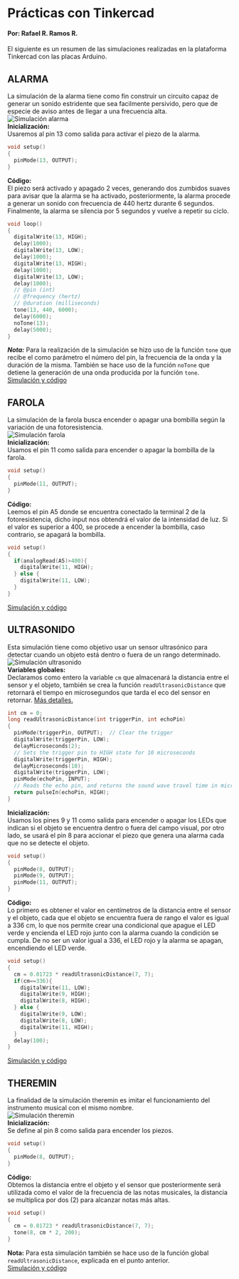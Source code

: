 # Prácticas con Tinkercad
#### Por: Rafael R. Ramos R.

El siguiente es un resumen de las simulaciones realizadas en la plataforma Tinkercad con las placas Arduino.

## ALARMA
La simulación de la alarma tiene como fin construir un circuito capaz de generar un sonido estridente que sea facilmente persivido, pero que de especie de aviso antes de llegar a una frecuencia alta.  
![Simulación alarma](assets/img/screen-alarma.png)  
**Inicialización:**  
Usaremos al pin 13 como salida para activar el piezo de la alarma.
```c
void setup()
{
  pinMode(13, OUTPUT);
}
```
**Código:**  
El piezo será activado y apagado 2 veces, generando dos zumbidos suaves para avisar que la alarma se ha activado, posteriormente, la alarma procede a generar un sonido con frecuencia de 440 hertz durante 6 segundos. Finalmente, la alarma se silencia por 5 segundos y vuelve a repetir su ciclo.
```c
void loop()
{
  digitalWrite(13, HIGH);
  delay(1000);
  digitalWrite(13, LOW);
  delay(1000);
  digitalWrite(13, HIGH);
  delay(1000);
  digitalWrite(13, LOW);
  delay(1000);
  // @pin (int)
  // @frequency (hertz)
  // @duration (milliseconds)
  tone(13, 440, 6000);
  delay(6000);
  noTone(13);
  delay(5000);
}
```
***Nota:*** Para la realización de la simulación se hizo uso de la función `tone` que recibe el como parámetro el número del pin, la frecuencia de la onda y la duración de la misma. También se hace uso de la función `noTone` que detiene la generación de una onda producida por la función `tone`.  
[Simulación y código](https://www.tinkercad.com/things/4DCG0AANYr2-alarrrrma/editel?sharecode=3maesr8ELz2UN2-gCQ6qXkVj9XPugbTDmeHNtNMHh9Y)

## FAROLA
La simulación de la farola busca encender o apagar una bombilla según la variación de una fotoresistencia.  
![Simulación farola](assets/img/screen-farola.png)  
**Inicialización:**  
Usamos el pin 11 como salida para encender o apagar la bombilla de la farola.
```c
void setup()
{
  pinMode(11, OUTPUT);
}
```
**Código:**  
Leemos el pin A5 donde se encuentra conectado la terminal 2 de la fotoresistencia, dicho input nos obtendrá el valor de la intensidad de luz. Si el valor es superior a 400, se procede a encender la bombilla, caso contrario, se apagará la bombilla.
```c
void setup()
{
  if(analogRead(A5)>400){
    digitalWrite(11, HIGH);
  } else {
    digitalWrite(11, LOW);
  }
}
```
[Simulación y código](https://www.tinkercad.com/things/dGHKpPiZoQw-otrrrra-farrrrola/editel?sharecode=guvx37KHaJBqd2D_i6nmhJJ1S5gbQmb2aId2cvSe9NA)
## ULTRASONIDO
Esta simulación tiene como objetivo usar un sensor ultrasónico para detectar cuando un objeto está dentro o fuera de un rango determinado.  
![Simulación ultrasonido](assets/img/screen-ultrasonido.png)  
**Variables globales:**  
Declaramos como entero la variable `cm` que almacenará la distancia entre el sensor y el objeto, también se crea la función `readUltrasonicDistance` que retornará el tiempo en microsegundos que tarda el eco del sensor en retornar. [Más detalles.](https://www.arduino.cc/en/Tutorial/BuiltInExamples/Ping)
```c
int cm = 0;
long readUltrasonicDistance(int triggerPin, int echoPin)
{
  pinMode(triggerPin, OUTPUT);  // Clear the trigger
  digitalWrite(triggerPin, LOW);
  delayMicroseconds(2);
  // Sets the trigger pin to HIGH state for 10 microseconds
  digitalWrite(triggerPin, HIGH);
  delayMicroseconds(10);
  digitalWrite(triggerPin, LOW);
  pinMode(echoPin, INPUT);
  // Reads the echo pin, and returns the sound wave travel time in microseconds
  return pulseIn(echoPin, HIGH);
}
```
**Inicialización:**  
Usamos los pines 9 y 11 como salida para encender o apagar los LEDs que indican si el objeto se encuentra dentro o fuera del campo visual, por otro lado, se usará el pin 8 para accionar el piezo que genera una alarma cada que no se detecte el objeto.
```c
void setup()
{
  pinMode(8, OUTPUT);
  pinMode(9, OUTPUT);
  pinMode(11, OUTPUT);
}
```
**Código:**  
Lo primero es obtener el valor en centímetros de la distancia entre el sensor y el objeto, cada que el objeto se encuentra fuera de rango el valor es igual a 336 cm, lo que nos permite crear una condicional que apague el LED verde y encienda el LED rojo junto con la alarma cuando la condición se cumpla. De no ser un valor igual a 336, el LED rojo y la alarma se apagan, encendiendo el LED verde.
```c
void setup()
{
  cm = 0.01723 * readUltrasonicDistance(7, 7);
  if(cm==336){
  	digitalWrite(11, LOW);
    digitalWrite(9, HIGH);
  	digitalWrite(8, HIGH);
  } else {
    digitalWrite(9, LOW);
  	digitalWrite(8, LOW);
  	digitalWrite(11, HIGH);
  }
  delay(100);
}
```
[Simulación y código](https://www.tinkercad.com/things/9ACwB2OBkbi-ultrrrrasonido/editel?sharecode=cg83uOm0PFVBBLqyX6PrXr1LdbrrpVC1fQ9n_hO1Ezw)
## THEREMIN
La finalidad de la simulación theremin es imitar el funcionamiento del instrumento musical con el mismo nombre.  
![Simulación theremin](assets/img/screen-theremin.png)  
**Inicialización:**  
Se define al pin 8 como salida para encender los piezos.
```c
void setup()
{
  pinMode(8, OUTPUT);
}
```
**Código:**  
Obtemos la distancia entre el objeto y el sensor que posteriormente será utilizada como el valor de la frecuencia de las notas musicales, la distancia se multiplica por dos (2) para alcanzar notas más altas.
```c
void setup()
{
  cm = 0.01723 * readUltrasonicDistance(7, 7);
  tone(8, cm * 2, 200);
}
```
**Nota:** Para esta simulación también se hace uso de la función global `readUltrasonicDistance`, explicada en el punto anterior.  
[Simulación y código](https://www.tinkercad.com/things/igPs8F1klfm-therrrremin/editel?sharecode=waQzvbzH-OXdJzUkgWVVRKrBLjaJxPzb_F6MxwMpKtc)
